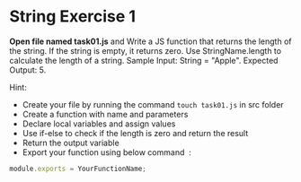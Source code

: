 # String Exercise 1

**Open file named task01.js** and Write a JS function that returns the length of the string. If the string is empty, it returns zero. Use StringName.length to calculate the length of a string. Sample Input: String = "Apple". Expected Output: 5.

Hint:

- Create your file by running the command `touch task01.js` in src folder
- Create a function with name and parameters
- Declare local variables and assign values
- Use if-else to check if the length is zero and return the result
- Return the output variable
- Export your function using below command  :

```js
module.exports = YourFunctionName;
```
